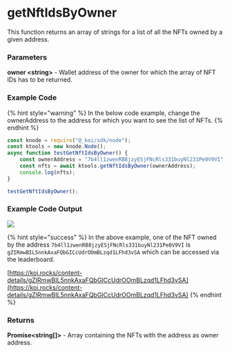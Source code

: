 # getNftIdsByOwner

This function returns an array of strings for a list of all the NFTs owned by a given address.

### Parameters

**owner \<string>** - Wallet address of the owner for which the array of NFT IDs has to be returned.

### Example Code

{% hint style="warning" %}
In the below code example, change the ownerAddress to the address for which you want to see the list of NFTs.
{% endhint %}

```javascript
const knode = require("@_koi/sdk/node");
const ktools = new knode.Node();
async function testGetNftIdsByOwner() {
    const ownerAddress = "7b4ll1zwenRB8jzyESjFNcRls331buyNl231Pe0V9VI";
    const nfts = await ktools.getNftIdsByOwner(ownerAddress);
    console.log(nfts);
}

testGetNftIdsByOwner();
```

### Example Code Output

![](https://lh3.googleusercontent.com/ryGqRX7pnlzXjAnU0K8NXfvlwwZlwSwc64cU224nhLpc5GqE3gMdZyT05hk9DvPzJ6QA7dKosQx4ecpsy3p-l9QNNE\_0AIjpjuXLYjdXFYR9bAGXGxkjJVHPzNRw465FKWL-XYLO)

{% hint style="success" %}
In the above example, one of the NFT owned by the address `7b4ll1zwenRB8jzyESjFNcRls331buyNl231Pe0V9VI` is `gZIRmwBIL5nnkAxaFQbGICcUdrOOmBLzqd1LFhd3vSA` which can be accessed via the leaderboard.&#x20;



[https://koi.rocks/content-details/gZIRmwBIL5nnkAxaFQbGICcUdrOOmBLzqd1LFhd3vSA](https://koi.rocks/content-details/gZIRmwBIL5nnkAxaFQbGICcUdrOOmBLzqd1LFhd3vSA)
{% endhint %}

### Returns

**Promise\<string\[]>** - Array containing the NFTs with the address as owner address.
